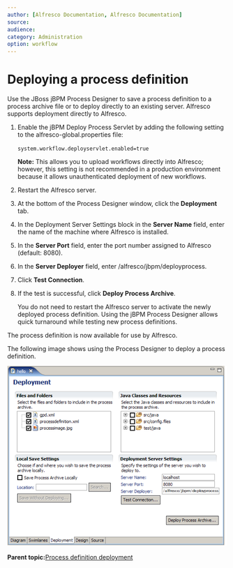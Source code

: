 ```yaml
---
author: [Alfresco Documentation, Alfresco Documentation]
source: 
audience: 
category: Administration
option: workflow
---
```


# Deploying a process definition

Use the JBoss jBPM Process Designer to save a process definition to a process archive file or to deploy directly to an existing server. Alfresco supports deployment directly to Alfresco.

1.  Enable the jBPM Deploy Process Servlet by adding the following setting to the alfresco-global.properties file:

    `system.workflow.deployservlet.enabled=true`

    **Note:** This allows you to upload workflows directly into Alfresco; however, this setting is not recommended in a production environment because it allows unauthenticated deployment of new workflows.

2.  Restart the Alfresco server.

3.  At the bottom of the Process Designer window, click the **Deployment** tab.

4.  In the Deployment Server Settings block in the **Server Name** field, enter the name of the machine where Alfresco is installed.

5.  In the **Server Port** field, enter the port number assigned to Alfresco \(default: 8080\).

6.  In the **Server Deployer** field, enter /alfresco/jbpm/deployprocess.

7.  Click **Test Connection**.

8.  If the test is successful, click **Deploy Process Archive**.

    You do not need to restart the Alfresco server to activate the newly deployed process definition. Using the jBPM Process Designer allows quick turnaround while testing new process definitions.


The process definition is now available for use by Alfresco.

The following image shows using the Process Designer to deploy a process definition.

![](../images/im-deployment-dlg.png)

**Parent topic:**[Process definition deployment](../topics/wf-intro-deploy-pd.md)

